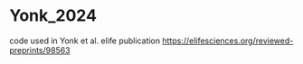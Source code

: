 # Yonk_2024
code used in Yonk et al. elife publication
https://elifesciences.org/reviewed-preprints/98563
